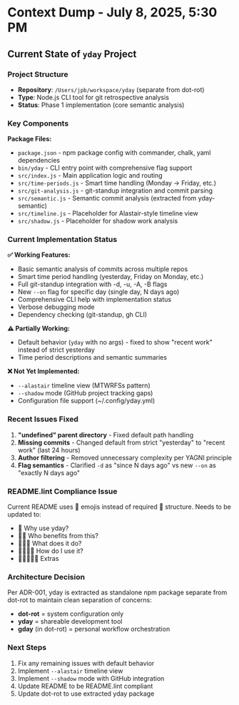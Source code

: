 # Context Dump - July 8, 2025, 5:30 PM

## Current State of `yday` Project

### Project Structure
- **Repository**: `/Users/jpb/workspace/yday` (separate from dot-rot)
- **Type**: Node.js CLI tool for git retrospective analysis
- **Status**: Phase 1 implementation (core semantic analysis)

### Key Components

**Package Files:**
- `package.json` - npm package config with commander, chalk, yaml dependencies
- `bin/yday` - CLI entry point with comprehensive flag support
- `src/index.js` - Main application logic and routing
- `src/time-periods.js` - Smart time handling (Monday → Friday, etc.)
- `src/git-analysis.js` - git-standup integration and commit parsing
- `src/semantic.js` - Semantic commit analysis (extracted from yday-semantic)
- `src/timeline.js` - Placeholder for Alastair-style timeline view
- `src/shadow.js` - Placeholder for shadow work analysis

### Current Implementation Status

**✅ Working Features:**
- Basic semantic analysis of commits across multiple repos
- Smart time period handling (yesterday, Friday on Monday, etc.)
- Full git-standup integration with -d, -u, -A, -B flags
- New `--on` flag for specific day (single day, N days ago)
- Comprehensive CLI help with implementation status
- Verbose debugging mode
- Dependency checking (git-standup, gh CLI)

**⚠️ Partially Working:**
- Default behavior (`yday` with no args) - fixed to show "recent work" instead of strict yesterday
- Time period descriptions and semantic summaries

**❌ Not Yet Implemented:**
- `--alastair` timeline view (MTWRFSs pattern)
- `--shadow` mode (GitHub project tracking gaps)
- Configuration file support (~/.config/yday.yml)

### Recent Issues Fixed
1. **"undefined" parent directory** - Fixed default path handling
2. **Missing commits** - Changed default from strict "yesterday" to "recent work" (last 24 hours)
3. **Author filtering** - Removed unnecessary complexity per YAGNI principle
4. **Flag semantics** - Clarified `-d` as "since N days ago" vs new `--on` as "exactly N days ago"

### README.lint Compliance Issue
Current README uses 📜 emojis instead of required 🌸 structure. Needs to be updated to:
- 🌸 Why use yday?
- 🌸🌸 Who benefits from this?
- 🌸🌸🌸 What does it do?
- 🌸🌸🌸🌸 How do I use it?
- 🌸🌸🌸🌸🌸 Extras

### Architecture Decision
Per ADR-001, yday is extracted as standalone npm package separate from dot-rot to maintain clean separation of concerns:
- **dot-rot** = system configuration only
- **yday** = shareable development tool
- **gday** (in dot-rot) = personal workflow orchestration

### Next Steps
1. Fix any remaining issues with default behavior
2. Implement `--alastair` timeline view
3. Implement `--shadow` mode with GitHub integration
4. Update README to be README.lint compliant
5. Update dot-rot to use extracted yday package